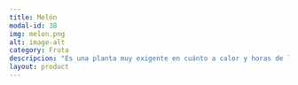 ```yaml
---
title: Melón
modal-id: 38
img: melon.png
alt: image-alt
category: Fruta
descripcion: "Es una planta muy exigente en cuánto a calor y horas de luz. El melón tiene la curiosidad de ser uno de los productos que España más exporta y a la vez más importa."
layout: product
---
```

